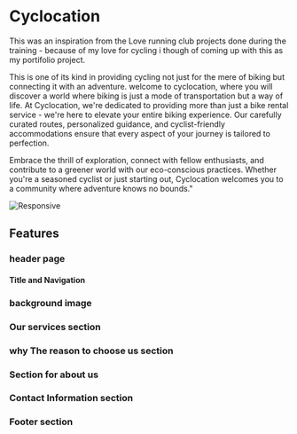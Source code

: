 
# Cyclocation 
This was an inspiration from the Love running club projects done during the training - because of my love for cycling i though of coming up with this as my portifolio project.

This is one of its kind in providing cycling not just for the mere of biking but connecting it with an adventure.
welcome to cyclocation, where you will discover a world where biking is just a mode of transportation but a way of life.
At Cyclocation, we're dedicated to providing more than just a bike rental service - we're here to elevate your entire biking experience. Our carefully curated routes, personalized guidance, and cyclist-friendly accommodations ensure that every aspect of your journey is tailored to perfection.

Embrace the thrill of exploration, connect with fellow enthusiasts, and contribute to a greener world with our eco-conscious practices. Whether you're a seasoned cyclist or just starting out, Cyclocation welcomes you to a community where adventure knows no bounds."

![Responsive](<img width="1072" alt="Screenshot 2024-03-13 at 16 04 13" src="https://github.com/htadicha/Cyclocation-bike-club/assets/57531304/b60bdd4f-99ae-4438-8fcc-948f5d24b839">)


## Features
 ### header page
 #### Title and Navigation
### background image
### Our services section
### why The reason to choose us section
### Section for about us
### Contact Information section
### Footer section
